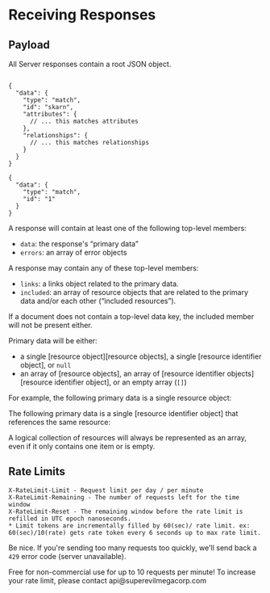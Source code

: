 # Receiving Responses

## Payload

All Server responses contain a root JSON object.  

```python
```

~~~.language-json
{
  "data": {
    "type": "match",
    "id": "skarn",
    "attributes": {
      // ... this matches attributes
    },
    "relationships": {
      // ... this matches relationships
    }
  }
}
~~~

~~~.language-json
{
  "data": {
    "type": "match",
    "id": "1"
  }
}
~~~

A response will contain at least one of the following top-level members:

  * `data`: the response's “primary data”
  * `errors`: an array of error objects

A response may contain any of these top-level members:

  * `links`: a links object related to the primary data.
  * `included`: an array of resource objects that are related to the primary data and/or each other (“included resources”).

If a document does not contain a top-level data key, the included member will not be present either.

Primary data will be either:

  * a single [resource object][resource objects], a single [resource identifier object], or `null`
  * an array of [resource objects], an array of [resource identifier objects][resource identifier object], or
  an empty array (`[]`)

For example, the following primary data is a single resource object:


The following primary data is a single [resource identifier object] that
references the same resource:


A logical collection of resources will always be represented as an array, even if
it only contains one item or is empty.

## Rate Limits
~~~
X-RateLimit-Limit - Request limit per day / per minute
X-RateLimit-Remaining - The number of requests left for the time window
X-RateLimit-Reset - The remaining window before the rate limit is refilled in UTC epoch nanoseconds.
* Limit tokens are incrementally filled by 60(sec)/ rate limit. ex: 60(sec)/10(rate) gets rate token every 6 seconds up to max rate limit.  
~~~
Be nice. If you're sending too many requests too quickly, we'll send back a  
`429` error code (server unavailable).

<aside class="notice">
Free for non-commercial use for up to 10 requests per minute! To increase your rate limit, please contact api@superevilmegacorp.com
</aside>
